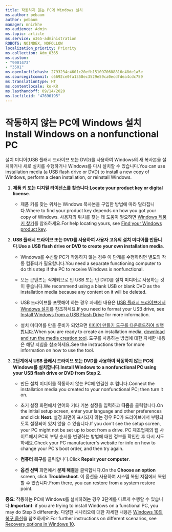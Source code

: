 ```yaml
---
title: 작동하지 않는 PC에 Windows 설치
ms.author: pebaum
author: pebaum
manager: mnirkhe
ms.audience: Admin
ms.topic: article
ms.service: o365-administration
ROBOTS: NOINDEX, NOFOLLOW
localization_priority: Priority
ms.collection: Adm_O365
ms.custom:
- "9001473"
- "3501"
ms.openlocfilehash: 2793234c4601c20efb1510970608816c48de1a5e
ms.sourcegitcommit: c6692ce0fa1358ec3529e59ca0ecdfdea4cdc759
ms.translationtype: HT
ms.contentlocale: ko-KR
ms.lasthandoff: 09/14/2020
ms.locfileid: "47696195"
---
```

# <a name="install-windows-on-a-nonfunctional-pc"></a><span data-ttu-id="5e4c4-102">작동하지 않는 PC에 Windows 설치</span><span class="sxs-lookup"><span data-stu-id="5e4c4-102">Install Windows on a nonfunctional PC</span></span>

<span data-ttu-id="5e4c4-103">설치 미디어(USB 플래시 드라이브 또는 DVD)를 사용하여 Windows의 새 복사본을 설치하거나 새로 설치를 수행하거나 Windows를 다시 설치할 수 있습니다.</span><span class="sxs-lookup"><span data-stu-id="5e4c4-103">You can use installation media (a USB flash drive or DVD) to install a new copy of Windows, perform a clean installation, or reinstall Windows.</span></span>

1. <span data-ttu-id="5e4c4-104">**제품 키 또는 디지털 라이선스를 찾습니다**.</span><span class="sxs-lookup"><span data-stu-id="5e4c4-104">**Locate your product key or digital license**.</span></span>

    - <span data-ttu-id="5e4c4-105">제품 키를 찾는 위치는 Windows 복사본을 구입한 방법에 따라 달라집니다.</span><span class="sxs-lookup"><span data-stu-id="5e4c4-105">Where to find your product key depends on how you got your copy of Windows.</span></span> <span data-ttu-id="5e4c4-106">사용자의 위치를 찾는 데 도움이 필요하면 [Windows 제품 키 찾기](https://support.microsoft.com/help/10749/windows-10-find-product-key)를 참조하세요.</span><span class="sxs-lookup"><span data-stu-id="5e4c4-106">For help locating yours, see [Find your Windows product key](https://support.microsoft.com/help/10749/windows-10-find-product-key).</span></span> 

2. <span data-ttu-id="5e4c4-107">**USB 플래시 드라이브 또는 DVD를 사용하여 사용자 고유의 설치 미디어를 만듭니다**.</span><span class="sxs-lookup"><span data-stu-id="5e4c4-107">**Use a USB flash drive or DVD to create your own installation media**.</span></span>

    - <span data-ttu-id="5e4c4-108">Windows를 수신할 PC가 작동하지 않는 경우 이 단계를 수행하려면 별도의 작동 컴퓨터가 필요합니다.</span><span class="sxs-lookup"><span data-stu-id="5e4c4-108">You need a separate functioning computer to do this step if the PC to receive Windows is nonfunctional.</span></span>

    - <span data-ttu-id="5e4c4-109">모든 콘텐츠는 삭제되므로 빈 USB 또는 빈 DVD를 설치 미디어로 사용하는 것이 좋습니다.</span><span class="sxs-lookup"><span data-stu-id="5e4c4-109">We recommend using a blank USB or blank DVD as the installation media because any content on it will be deleted.</span></span>

    - <span data-ttu-id="5e4c4-110">USB 드라이브를 포맷해야 하는 경우 자세한 내용은 [USB 플래시 드라이브에서 Windows 설치](https://docs.microsoft.com/windows-hardware/manufacture/desktop/install-windows-from-a-usb-flash-drive)를 참조하세요.</span><span class="sxs-lookup"><span data-stu-id="5e4c4-110">If you need to format your USB drive, see [Install Windows from a USB Flash Drive](https://docs.microsoft.com/windows-hardware/manufacture/desktop/install-windows-from-a-usb-flash-drive) for more information.</span></span>

    - <span data-ttu-id="5e4c4-111">설치 미디어를 만들 준비가 되었으면 [미디어 만들기 도구를 다운로드하여 실행합니다](https://www.microsoft.com/software-download/windows10).</span><span class="sxs-lookup"><span data-stu-id="5e4c4-111">When you are ready to create an installation media, [download and run the media creation tool](https://www.microsoft.com/software-download/windows10).</span></span> <span data-ttu-id="5e4c4-112">도구를 사용하는 방법에 대한 자세한 내용은 해당 지침을 참조하세요.</span><span class="sxs-lookup"><span data-stu-id="5e4c4-112">See the instructions there for more information on how to use the tool.</span></span>

3. <span data-ttu-id="5e4c4-113">**2단계에서 USB 플래시 드라이브 또는 DVD를 사용하여 작동하지 않는 PC에 Windows를 설치합니다**.</span><span class="sxs-lookup"><span data-stu-id="5e4c4-113">**Install Windows to a nonfunctional PC using your USB flash drive or DVD from Step 2**.</span></span>

    - <span data-ttu-id="5e4c4-114">만든 설치 미디어를 작동하지 않는 PC에 연결한 후 켭니다.</span><span class="sxs-lookup"><span data-stu-id="5e4c4-114">Connect the installation media you created to your nonfunctional PC; then turn it on.</span></span>

    - <span data-ttu-id="5e4c4-115">초기 설정 화면에서 언어와 기타 기본 설정을 입력하고 **다음**을 클릭합니다.</span><span class="sxs-lookup"><span data-stu-id="5e4c4-115">On the initial setup screen, enter your language and other preferences and click **Next**.</span></span> <span data-ttu-id="5e4c4-116">설정 화면이 표시되지 않는 경우 PC가 드라이브에서 부팅되도록 설정되어 있지 않을 수 있습니다.</span><span class="sxs-lookup"><span data-stu-id="5e4c4-116">If you don't see the setup screen, your PC might not be set up to boot from a drive.</span></span> <span data-ttu-id="5e4c4-117">PC 제조업체의 웹 사이트에서 PC의 부팅 순서를 변경하는 방법에 대한 정보를 확인한 후 다시 시도하세요.</span><span class="sxs-lookup"><span data-stu-id="5e4c4-117">Check your PC manufacturer's website for info on how to change your PC's boot order, and then try again.</span></span>

    - <span data-ttu-id="5e4c4-118">**컴퓨터 복구**를 클릭합니다.</span><span class="sxs-lookup"><span data-stu-id="5e4c4-118">Click **Repair your computer**.</span></span>

    - <span data-ttu-id="5e4c4-119">**옵션 선택** 화면에서 **문제 해결**을 클릭합니다.</span><span class="sxs-lookup"><span data-stu-id="5e4c4-119">On the **Choose an option** screen, click **Troubleshoot**.</span></span> <span data-ttu-id="5e4c4-120">이 옵션을 사용하여 시스템 복원 지점에서 복원할 수 있습니다.</span><span class="sxs-lookup"><span data-stu-id="5e4c4-120">From there, you can restore from a system restore point.</span></span>

<span data-ttu-id="5e4c4-121">**중요**: 작동하는 PC에 Windows를 설치하려는 경우 3단계를 다르게 수행할 수 있습니다.</span><span class="sxs-lookup"><span data-stu-id="5e4c4-121">**Important**: if you are trying to install Windows on a functional PC, you may do Step 3 differently.</span></span> <span data-ttu-id="5e4c4-122">다양한 시나리오에 대한 자세한 내용은 [Windows 10의 복구 옵션](https://support.microsoft.com/help/12415/windows-10-recovery-options)을 참조하세요.</span><span class="sxs-lookup"><span data-stu-id="5e4c4-122">For further instructions on different scenarios, see [Recovery options in Windows 10](https://support.microsoft.com/help/12415/windows-10-recovery-options).</span></span>
